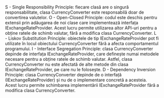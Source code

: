 S - Single Responsibility Principle: fiecare clasă are o singură responsabilitate, clasa CurrencyConverter este responsabilă doar de convertirea valutelor.
O - Open-Closed Principle: codul este deschis pentru extensii prin adăugarea de noi clase care implementează interfața IExchangeRateProvider. Acest lucru permite utilizarea altor API-uri pentru a obține ratele de schimb valutar, fără a modifica clasa CurrencyConverter.
L - Liskov Substitution Principle: obiectele de tip IExchangeRateProvider pot fi utilizate în locul obiectului CurrencyConverter fără a afecta comportamentul programului.
I - Interface Segregation Principle: clasa CurrencyConverter depinde de interfața IExchangeRateProvider, care definește numai metodele necesare pentru a obține ratele de schimb valutar. Astfel, clasa CurrencyConverter nu este afectată de alte metode din clasa IExchangeRateProvider, pe care nu le folosește.
D - Dependency Inversion Principle: clasa CurrencyConverter depinde de o interfață (IExchangeRateProvider) și nu de o implementare concretă a acesteia. Acest lucru permite schimbarea implementării IExchangeRateProvider fără a modifica clasa CurrencyConverter.